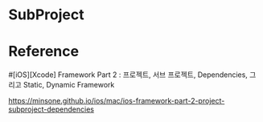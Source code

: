 # SubProject

# Reference 

#[iOS][Xcode] Framework Part 2 : 프로젝트, 서브 프로젝트, Dependencies, 그리고 Static, Dynamic Framework

https://minsone.github.io/ios/mac/ios-framework-part-2-project-subproject-dependencies
